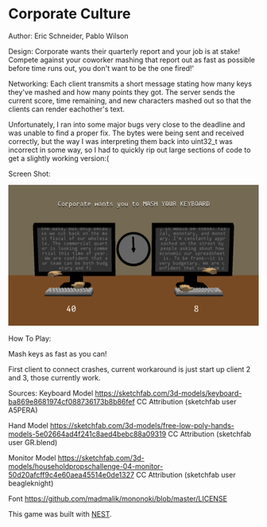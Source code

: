 # Corporate Culture

Author: Eric Schneider, Pablo Wilson

Design: Corporate wants their quarterly report and your job is at stake! Compete against your coworker mashing that report out as fast as possible before time runs out, you don't want to be the one fired!'

Networking: Each client transmits a short message stating how many keys they've mashed and how many points they got. The server sends the current score, time remaining, and new characters mashed out so that the clients can render eachother's text.

Unfortunately, I ran into some major bugs very close to the deadline and was unable to find a proper fix. The bytes were being sent and received correctly, but the way I was interpreting them back into uint32_t was incorrect in some way, so I had to quickly rip out large sections of code to get a slightly working version:(

Screen Shot:

![Screen Shot](screenshot.png)

How To Play:

Mash keys as fast as you can!

First client to connect crashes, current workaround is just start up client 2 and 3, those currently work.


Sources: Keyboard Model
https://sketchfab.com/3d-models/keyboard-ba869e8681974cf088736173b8b86fef
CC Attribution (sketchfab user A5PERA)

Hand Model
https://sketchfab.com/3d-models/free-low-poly-hands-models-5e02664ad4f241c8aed4bebc88a09319
CC Attribution (sketchfab user GR.blend)

Monitor Model
https://sketchfab.com/3d-models/householdpropschallenge-04-monitor-50d20afcff9c4e60aea45514e0de1327
CC Attribution (sketchfab user beagleknight)

Font
https://github.com/madmalik/mononoki/blob/master/LICENSE

This game was built with [NEST](NEST.md).

